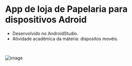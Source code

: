 # App de loja de Papelaria para dispositivos Adroid

* Desenvolvido no AndroidStudio.
* Atividade acadêmica da máteria: dispositos movéis.
<br>

![image](https://user-images.githubusercontent.com/70325643/197915399-69da00c1-fe01-454d-989c-19ebbe4a9dc4.png)
